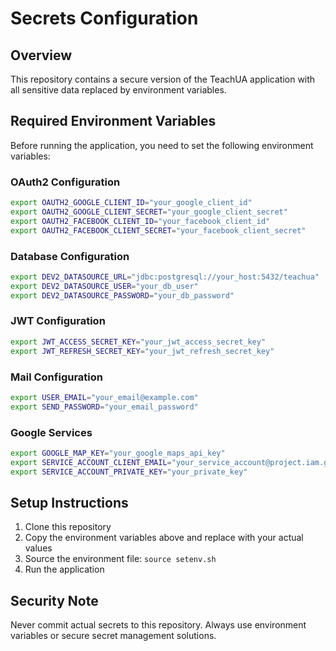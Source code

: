 # Secrets Configuration

## Overview
This repository contains a secure version of the TeachUA application with all sensitive data replaced by environment variables.

## Required Environment Variables

Before running the application, you need to set the following environment variables:

### OAuth2 Configuration
```bash
export OAUTH2_GOOGLE_CLIENT_ID="your_google_client_id"
export OAUTH2_GOOGLE_CLIENT_SECRET="your_google_client_secret"
export OAUTH2_FACEBOOK_CLIENT_ID="your_facebook_client_id"
export OAUTH2_FACEBOOK_CLIENT_SECRET="your_facebook_client_secret"
```

### Database Configuration
```bash
export DEV2_DATASOURCE_URL="jdbc:postgresql://your_host:5432/teachua"
export DEV2_DATASOURCE_USER="your_db_user"
export DEV2_DATASOURCE_PASSWORD="your_db_password"
```

### JWT Configuration
```bash
export JWT_ACCESS_SECRET_KEY="your_jwt_access_secret_key"
export JWT_REFRESH_SECRET_KEY="your_jwt_refresh_secret_key"
```

### Mail Configuration
```bash
export USER_EMAIL="your_email@example.com"
export SEND_PASSWORD="your_email_password"
```

### Google Services
```bash
export GOOGLE_MAP_KEY="your_google_maps_api_key"
export SERVICE_ACCOUNT_CLIENT_EMAIL="your_service_account@project.iam.gserviceaccount.com"
export SERVICE_ACCOUNT_PRIVATE_KEY="your_private_key"
```

## Setup Instructions

1. Clone this repository
2. Copy the environment variables above and replace with your actual values
3. Source the environment file: `source setenv.sh`
4. Run the application

## Security Note
Never commit actual secrets to this repository. Always use environment variables or secure secret management solutions. 
